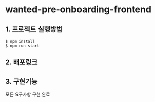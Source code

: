 # wanted-pre-onboarding-frontend

## 1. 프로젝트 실행방법
```
$ npm install
$ npm run start
```

## 2. 배포링크


## 3. 구현기능
모든 요구사항 구현 완료